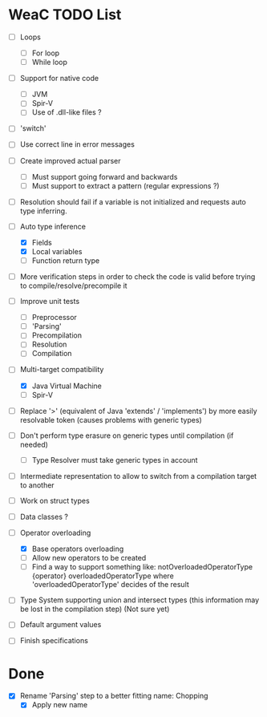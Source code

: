WeaC TODO List
===
   
- [ ] Loops
    - [ ] For loop
    - [ ] While loop

- [ ] Support for native code
    - [ ] JVM
    - [ ] Spir-V
    - [ ] Use of .dll-like files ?
    
- [ ] 'switch'
    
- [ ] Use correct line in error messages

- [ ] Create improved actual parser
    - [ ] Must support going forward and backwards
    - [ ] Must support to extract a pattern (regular expressions ?)

- [ ] Resolution should fail if a variable is not initialized and requests auto type inferring.

- [ ] Auto type inference
    - [x] Fields
    - [x] Local variables
    - [ ] Function return type 

- [ ] More verification steps in order to check the code is valid before trying to compile/resolve/precompile it

- [ ] Improve unit tests
    - [ ] Preprocessor
    - [ ] 'Parsing'
    - [ ] Precompilation
    - [ ] Resolution
    - [ ] Compilation

- [ ] Multi-target compatibility
    - [x] Java Virtual Machine
    - [ ] Spir-V

- [ ] Replace '>' (equivalent of Java 'extends' / 'implements') by more easily resolvable token (causes problems with generic types)

- [ ] Don't perform type erasure on generic types until compilation (if needed)
    - [ ] Type Resolver must take generic types in account

- [ ] Intermediate representation to allow to switch from a compilation target to another

- [ ] Work on struct types

- [ ] Data classes ?

- [ ] Operator overloading
    - [x] Base operators overloading
    - [ ] Allow new operators to be created
    - [ ] Find a way to support something like: notOverloadedOperatorType {operator} overloadedOperatorType where 'overloadedOperatorType' decides of the result

- [ ] Type System supporting union and intersect types (this information may be lost in the compilation step) (Not sure yet)

- [ ] Default argument values

- [ ] Finish specifications

Done
===
- [x] Rename 'Parsing' step to a better fitting name: Chopping
    - [x] Apply new name